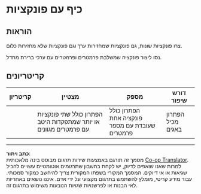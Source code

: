 <!--
CO_OP_TRANSLATOR_METADATA:
{
  "original_hash": "8973f96157680a13e9446e4bb540ee57",
  "translation_date": "2025-08-27T20:15:52+00:00",
  "source_file": "2-js-basics/2-functions-methods/assignment.md",
  "language_code": "he"
}
-->
# כיף עם פונקציות

## הוראות

צרו פונקציות שונות, גם פונקציות שמחזירות ערך וגם פונקציות שלא מחזירות כלום.

נסו ליצור פונקציה שמשלבת פרמטרים ופרמטרים עם ערכי ברירת מחדל.

## קריטריונים

| קריטריון | מצטיין                                                                                  | מספק                                                          | דורש שיפור       |
| --------- | --------------------------------------------------------------------------------------- | ------------------------------------------------------------- | ---------------- |
|           | הפתרון כולל שתי פונקציות או יותר שמתפקדות היטב עם פרמטרים מגוונים                      | הפתרון כולל פונקציה אחת שעובדת עם מספר פרמטרים                | הפתרון מכיל באגים |

---

**כתב ויתור**:  
מסמך זה תורגם באמצעות שירות תרגום מבוסס בינה מלאכותית [Co-op Translator](https://github.com/Azure/co-op-translator). למרות שאנו שואפים לדיוק, יש לקחת בחשבון שתרגומים אוטומטיים עשויים להכיל שגיאות או אי דיוקים. המסמך המקורי בשפתו המקורית צריך להיחשב כמקור סמכותי. עבור מידע קריטי, מומלץ להשתמש בתרגום מקצועי על ידי אדם. איננו נושאים באחריות לאי הבנות או לפרשנויות שגויות הנובעות משימוש בתרגום זה.